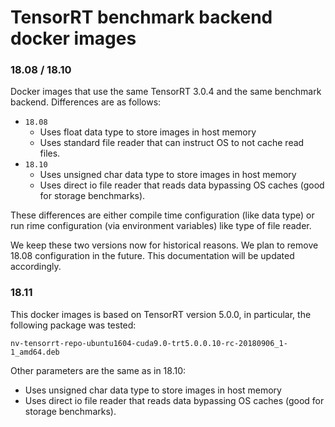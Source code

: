 # TensorRT benchmark backend docker images


### 18.08 / 18.10
Docker images that use the same TensorRT 3.0.4 and the same benchmark backend.
Differences are as follows:

 - `18.08`
    - Uses float data type to store images in host memory
    - Uses standard file reader that can instruct OS to not cache read files.
 - `18.10`
    - Uses unsigned char data type to store images in host memory
    - Uses direct io file reader that reads data bypassing OS caches (good for
      storage benchmarks).

These differences are either compile time configuration (like data type) or
run rime configuration (via environment variables) like type of file reader.

We keep these two versions now for historical reasons. We plan to remove 18.08
configuration in the future. This documentation will be updated accordingly.

### 18.11
This docker images is based on TensorRT version 5.0.0, in particular, the
following package was tested:
```
nv-tensorrt-repo-ubuntu1604-cuda9.0-trt5.0.0.10-rc-20180906_1-1_amd64.deb
```
Other parameters are the same as in 18.10:

- Uses unsigned char data type to store images in host memory
- Uses direct io file reader that reads data bypassing OS caches (good for
  storage benchmarks).
